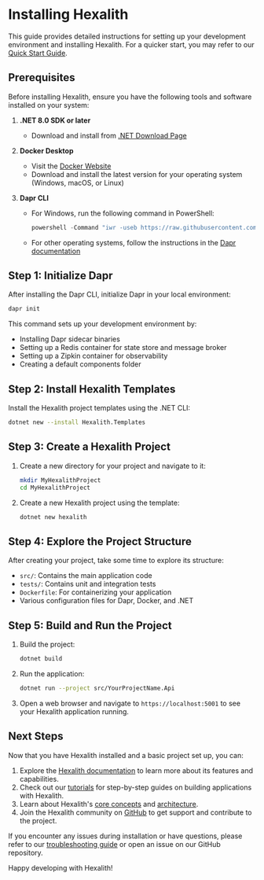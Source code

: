 # Installing Hexalith

This guide provides detailed instructions for setting up your development environment and installing Hexalith. For a quicker start, you may refer to our [Quick Start Guide](quick-start.md).

## Prerequisites

Before installing Hexalith, ensure you have the following tools and software installed on your system:

1. **.NET 8.0 SDK or later**
   - Download and install from [.NET Download Page](https://dotnet.microsoft.com/download/dotnet/8.0)

2. **Docker Desktop**
   - Visit the [Docker Website](https://www.docker.com/products/docker-desktop/)
   - Download and install the latest version for your operating system (Windows, macOS, or Linux)

3. **Dapr CLI**
   - For Windows, run the following command in PowerShell:

     ```powershell
     powershell -Command "iwr -useb https://raw.githubusercontent.com/dapr/cli/master/install/install.ps1 | iex"
     ```

   - For other operating systems, follow the instructions in the [Dapr documentation](https://docs.dapr.io/getting-started/install-dapr-cli/)

## Step 1: Initialize Dapr

After installing the Dapr CLI, initialize Dapr in your local environment:

```bash
dapr init
```

This command sets up your development environment by:

- Installing Dapr sidecar binaries
- Setting up a Redis container for state store and message broker
- Setting up a Zipkin container for observability
- Creating a default components folder

## Step 2: Install Hexalith Templates

Install the Hexalith project templates using the .NET CLI:

```bash
dotnet new --install Hexalith.Templates
```

## Step 3: Create a Hexalith Project

1. Create a new directory for your project and navigate to it:

   ```bash
   mkdir MyHexalithProject
   cd MyHexalithProject
   ```

2. Create a new Hexalith project using the template:

   ```bash
   dotnet new hexalith
   ```

## Step 4: Explore the Project Structure

After creating your project, take some time to explore its structure:

- `src/`: Contains the main application code
- `tests/`: Contains unit and integration tests
- `Dockerfile`: For containerizing your application
- Various configuration files for Dapr, Docker, and .NET

## Step 5: Build and Run the Project

1. Build the project:

   ```bash
   dotnet build
   ```

2. Run the application:

   ```bash
   dotnet run --project src/YourProjectName.Api
   ```

3. Open a web browser and navigate to `https://localhost:5001` to see your Hexalith application running.

## Next Steps

Now that you have Hexalith installed and a basic project set up, you can:

1. Explore the [Hexalith documentation](../index.md) to learn more about its features and capabilities.
2. Check out our [tutorials](../tutorials/index.md) for step-by-step guides on building applications with Hexalith.
3. Learn about Hexalith's [core concepts](../concepts/index.md) and [architecture](../architecture/overview.md).
4. Join the Hexalith community on [GitHub](https://github.com/Hexalith/Hexalith) to get support and contribute to the project.

If you encounter any issues during installation or have questions, please refer to our [troubleshooting guide](../troubleshooting.md) or open an issue on our GitHub repository.

Happy developing with Hexalith!
